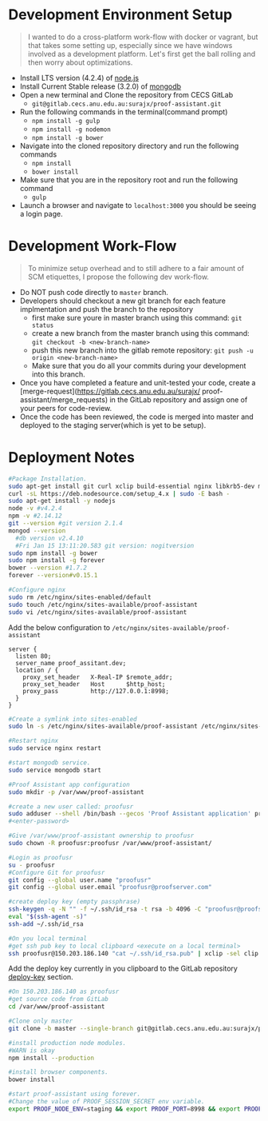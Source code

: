 # Development Environment Setup

> I wanted to do a cross-platform work-flow with docker or vagrant, but that 
takes some setting up, especially since we have windows involved as a 
development platform. Let's first get the ball rolling and then worry 
about optimizations.

* Install LTS version (4.2.4) of [node.js](https://nodejs.org/en/download/)
* Install Current Stable release (3.2.0) of 
[mongodb](https://www.mongodb.org/downloads#production)
* Open a new terminal and Clone the repository from CECS GitLab
  - `git@gitlab.cecs.anu.edu.au:surajx/proof-assistant.git`
* Run the following commands in the terminal(command prompt)
  - `npm install -g gulp`
  - `npm install -g nodemon`
  - `npm install -g bower`
* Navigate into the cloned repository directory and run the following commands
  - `npm install`
  - `bower install`
* Make sure that you are in the repository root and run the following command
  - `gulp`
* Launch a browser and navigate to `localhost:3000` you should be 
seeing a login page.

# Development Work-Flow

> To minimize setup overhead and to still adhere to a fair amount of SCM 
etiquettes, I propose the following dev work-flow.

* Do NOT push code directly to `master` branch.
* Developers should checkout a new git branch for each feature implmentation 
and push the branch to the repository
  - first make sure youre in master branch using this command: `git status`
  - create a new branch from the master branch using this command: 
  `git checkout -b <new-branch-name>`
  - push this new branch into the gitlab remote repository: 
  `git push -u origin <new-branch-name>`
  - Make sure that you do all your commits during your development 
  into this branch.
* Once you have completed a feature and unit-tested your code, create a 
[merge-request](https://gitlab.cecs.anu.edu.au/surajx/
proof-assistant/merge_requests) in the GitLab repository and assign one of your 
peers for code-review.
* Once the code has been reviewed, the code is merged into master and 
deployed to the staging server(which is yet to be setup).

# Deployment Notes
```bash
#Package Installation.
sudo apt-get install git curl xclip build-essential nginx libkrb5-dev mongodb
curl -sL https://deb.nodesource.com/setup_4.x | sudo -E bash -
sudo apt-get install -y nodejs
node -v #v4.2.4
npm -v #2.14.12
git --version #git version 2.1.4
mongod --version
  #db version v2.4.10
  #Fri Jan 15 13:11:20.583 git version: nogitversion
sudo npm install -g bower
sudo npm install -g forever
bower --version #1.7.2
forever --version#v0.15.1

#Configure nginx
sudo rm /etc/nginx/sites-enabled/default
sudo touch /etc/nginx/sites-available/proof-assistant
sudo vi /etc/nginx/sites-available/proof-assistant
```
Add the below configuration to `/etc/nginx/sites-available/proof-assistant`
```
server {
  listen 80;
  server_name proof_assitant.dev;
  location / {
    proxy_set_header   X-Real-IP $remote_addr;
    proxy_set_header   Host      $http_host;
    proxy_pass         http://127.0.0.1:8998;
  }
}
```
```bash
#Create a symlink into sites-enabled
sudo ln -s /etc/nginx/sites-available/proof-assistant /etc/nginx/sites-enabled/proof-assistant

#Restart nginx
sudo service nginx restart

#start mongodb service.
sudo service mongodb start

#Proof Assistant app configuration
sudo mkdir -p /var/www/proof-assistant

#create a new user called: proofusr
sudo adduser --shell /bin/bash --gecos 'Proof Assistant application' proofusr
#<enter-password>

#Give /var/www/proof-assistant ownership to proofusr
sudo chown -R proofusr:proofusr /var/www/proof-assistant/

#Login as proofusr
su - proofusr
#Configure Git for proofusr
git config --global user.name "proofusr"
git config --global user.email "proofusr@proofserver.com"

#create deploy key (empty passphrase)
ssh-keygen -q -N "" -f ~/.ssh/id_rsa -t rsa -b 4096 -C "proofusr@proofserver.com"
eval "$(ssh-agent -s)"
ssh-add ~/.ssh/id_rsa

#On you local terminal
#get ssh pub key to local clipboard <execute on a local terminal>
ssh proofusr@150.203.186.140 "cat ~/.ssh/id_rsa.pub" | xclip -sel clip
```
Add the deploy key currently in you clipboard to the GitLab repository [deploy-key](https://gitlab.cecs.anu.edu.au/surajx/proof-assistant/deploy_keys) section.
```bash
#On 150.203.186.140 as proofusr
#get source code from GitLab
cd /var/www/proof-assistant

#Clone only master
git clone -b master --single-branch git@gitlab.cecs.anu.edu.au:surajx/proof-assistant.git .

#install production node modules.
#WARN is okay
npm install --production 

#install browser components.
bower install

#start proof-assistant using forever.
#Change the value of PROOF_SESSION_SECRET env variable.
export PROOF_NODE_ENV=staging && export PROOF_PORT=8998 && export PROOF_SESSION_SECRET=w9875hfswfslsfw49w48u && forever start bin/www
```
